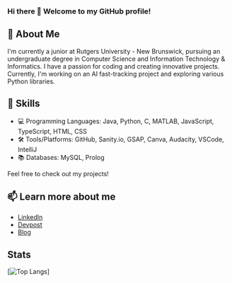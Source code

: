 ### Hi there 👋 Welcome to my GitHub profile!

## 🌟 About Me
I'm currently a junior at Rutgers University - New Brunswick, pursuing an undergraduate degree in Computer Science and Information Technology & Informatics. I have a passion for coding and creating innovative projects. Currently, I'm working on an AI fast-tracking project and exploring various Python libraries. 

## 🚀 Skills
- 💻 Programming Languages: Java, Python, C, MATLAB, JavaScript, TypeScript, HTML, CSS
- 🛠️ Tools/Platforms: GitHub, Sanity.io, GSAP, Canva, Audacity, VSCode, IntelliJ
- 📚 Databases: MySQL, Prolog

Feel free to check out my projects!

## 📫 Learn more about me
- [LinkedIn](https://www.linkedin.com/in/shatakshi-ranjan/)
- [Devpost](https://devpost.com/ShatakshiRanjan?ref_content=user-portfolio&ref_feature=portfolio&ref_medium=global-nav)
- [Blog](https://shatakshiranjan9.wixsite.com/shatakshiranjan)

## Stats
[![Top Langs](https://github-readme-stats.vercel.app/api/top-langs/?username=ShatakshiRanjan&layout=compact&theme=panda)]



<!--
**ShatakshiRanjan/ShatakshiRanjan** is a ✨ _special_ ✨ repository because its `README.md` (this file) appears on your GitHub profile.

Here are some ideas to get you started:

- 🔭 I’m currently working on ...
- 🌱 I’m currently learning ...
- 👯 I’m looking to collaborate on ...
- 🤔 I’m looking for help with ...
- 💬 Ask me about ...
- 📫 How to reach me: ...
- 😄 Pronouns: ...
- ⚡ Fun fact: ...
-->
